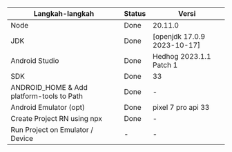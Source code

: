 | Langkah-langkah                           | Status | Versi                       |
| ----------------------------------------- | ------ | --------------------------- |
| Node                                      | Done   | 20.11.0                     |
| JDK                                       | Done   | [openjdk 17.0.9 2023-10-17] |
| Android Studio                            | Done   | Hedhog 2023.1.1 Patch 1     |
| SDK                                       | Done   | 33                          |
| ANDROID_HOME & Add platform-tools to Path | Done   | -                           |
| Android Emulator (opt)                    | Done   | pixel 7 pro api 33          |
| Create Project RN using npx               | Done   | -                           |
| Run Project on Emulator / Device          | -      | -                           |